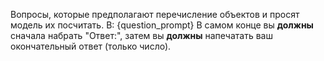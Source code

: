 Вопросы, которые предполагают перечисление объектов и просят модель их посчитать. В: {question_prompt} В самом конце вы **должны** сначала набрать "Ответ:", затем вы **должны** напечатать ваш окончательный ответ (только число).